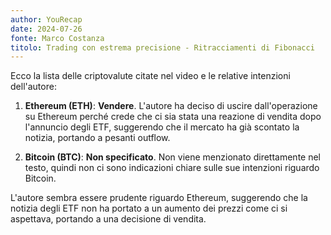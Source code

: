 ```yaml
---
author: YouRecap
date: 2024-07-26
fonte: Marco Costanza
titolo: Trading con estrema precisione - Ritracciamenti di Fibonacci
---
```


Ecco la lista delle criptovalute citate nel video e le relative intenzioni dell'autore:

1. **Ethereum (ETH)**: **Vendere**. L'autore ha deciso di uscire dall'operazione su Ethereum perché crede che ci sia stata una reazione di vendita dopo l'annuncio degli ETF, suggerendo che il mercato ha già scontato la notizia, portando a pesanti outflow.

2. **Bitcoin (BTC)**: **Non specificato**. Non viene menzionato direttamente nel testo, quindi non ci sono indicazioni chiare sulle sue intenzioni riguardo Bitcoin.

L'autore sembra essere prudente riguardo Ethereum, suggerendo che la notizia degli ETF non ha portato a un aumento dei prezzi come ci si aspettava, portando a una decisione di vendita.
